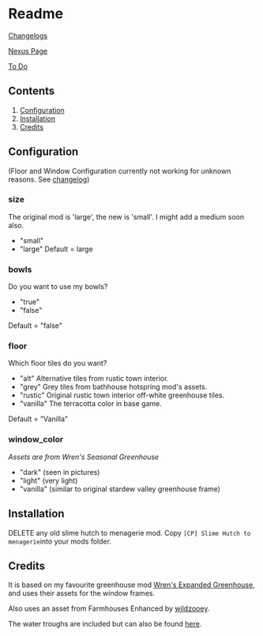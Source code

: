 # Readme

[Changelogs](https://github.com/lauren-mods/StardewMods/blob/main/Slime-Hutch/changelogs.md)

[Nexus Page](https://www.nexusmods.com/stardewvalley/mods/6497)

[To Do](https://github.com/lauren-mods/StardewMods/projects/1)

## Contents

1. [Configuration](#Configuration)
2. [Installation](#Installation)
3. [Credits](#credits)

## Configuration

(Floor and Window Configuration currently not working for unknown reasons. See [changelog](https://github.com/lauren-mods/StardewMods/blob/main/Slime-Hutch/changelogs.md))

### size
The original mod is 'large', the new is 'small'. I might add a medium soon also.

- "small"
- "large"
Default = large

### bowls
Do you want to use my bowls?

- "true"
- "false"

Default = "false"

### floor
Which floor tiles do you want?

- "alt"
Alternative tiles from rustic town interior.
- "grey"
Grey tiles from bathhouse hotspring mod's assets.
- "rustic"
Original rustic town interior off-white greenhouse tiles.
- "vanilla"
The terracotta color in base game.

Default = "Vanilla"

### window_color
_Assets are from Wren's Seasonal Greenhouse_
- "dark" (seen in pictures)
- "light" (very light)
- "vanilla" (similar to original stardew valley greenhouse frame)

## Installation

DELETE any old slime hutch to menagerie mod.
Copy ```[CP] Slime Hutch to menagerie```into your mods folder.

## Credits

It is based on my favourite greenhouse mod [Wren's Expanded Greenhouse](https://www.nexusmods.com/stardewvalley/mods/5431), and uses their assets for the window frames.

Also uses an asset from Farmhouses Enhanced by [wildzooey](https://www.nexusmods.com/stardewvalley/users/52416251).

The water troughs are included but can also be found [here](https://www.nexusmods.com/stardewvalley/mods/6453).

